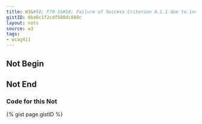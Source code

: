 ```yaml
---
title: W3&#58; F70-1&#58; Failure of Success Criterion 4.1.1 due to incorrect use of start and end tags or attribute markup
gistID: 0ba0c1f2cdf580dc888c
layout: nots
source: w3
tags:
- wcag411
---
```


<h2 aria-describedby="{{ page.gistID }}">Not Begin</h2>
<div class="rendered-not">
<p This is a paragraph</p>
</div> <!-- rendered-not -->

<h2 aria-describedby="{{ page.gistID }}">Not End</h2>

<h3 aria-describedby="{{ page.gistID }}">Code for this Not</h3>
{% gist page.gistID %}
